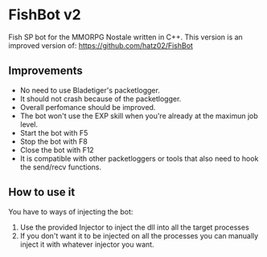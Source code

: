 # FishBot v2
 Fish SP bot for the MMORPG Nostale written in C++. This version is an improved version of: https://github.com/hatz02/FishBot

 ## Improvements
 * No need to use Bladetiger's packetlogger.
 * It should not crash because of the packetlogger.
 * Overall perfomance should be improved.
 * The bot won't use the EXP skill when you're already at the maximun job level.
 * Start the bot with F5
 * Stop the bot with F8
 * Close the bot with F12
 * It is compatible with other packetloggers or tools that also need to hook the send/recv functions.

 ## How to use it
 You have to ways of injecting the bot:
 1. Use the provided Injector to inject the dll into all the target processes
 2. If you don't want it to be injected on all the processes you can manually inject it with whatever injector you want.
